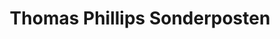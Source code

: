 ---
title: "Thomas Phillips Sonderposten"
url: /belgershain/thomas-phillips-sonderposten/
shop: Kramladen
---